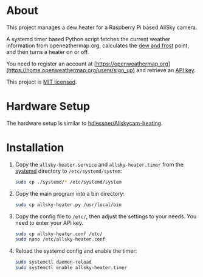 # About

This project manages a dew heater for a Raspberry Pi based AllSky camera.

A systemd timer based Python script fetches the current weather information from openeathermap.org, calculates the
[dew and frost](https://gist.github.com/sourceperl/45587ea99ff123745428) point, and then turns a heater on or off.

You need to register an account at [https://openweathermap.org](https://home.openweathermap.org/users/sign_up) and
retrieve an [API key](https://home.openweathermap.org/api_keys).

This project is [MIT licensed](LICENSE).

# Hardware Setup

The hardware setup is similar to [hdiessner/Allskycam-heating](https://github.com/hdiessner/Allskycam-heating).

# Installation

1. Copy the `allsky-heater.service` and `allsky-heater.timer` from the [systemd](./systemd) directory to
   `/etc/systemd/system`:

   ```bash
   sudo cp ./systemd/* /etc/systemd/system
   ```

1. Copy the main program into a bin directory:

   ```bash
   sudo cp allsky-heater.py /usr/local/bin
   ```

1. Copy the config file to `/etc/`, then adjust the settings to your needs. You need to enter your API key.
   
   ```bash
   sudo cp allsky-heater.conf /etc/
   sudo nano /etc/allsky-heater.conf
   ```

1. Reload the systemd config and enable the timer:
   
   ```bash
   sudo systemctl daemon-reload
   sudo systemctl enable allsky-heater.timer
   ```
